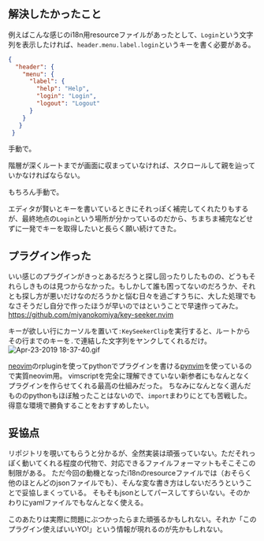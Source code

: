 ## 解決したかったこと
例えばこんな感じのi18n用resourceファイルがあったとして、`Login`という文字列を表示したければ、`header.menu.label.login`というキーを書く必要がある。

```json
{
  "header": {
    "menu": {
      "label": {
        "help": "Help",
        "login": "Login",
        "logout": "Logout"
      }
    }
   }
 }
```

手動で。

階層が深くルートまでが画面に収まっていなければ、スクロールして親を辿っていかなければならない。

もちろん手動で。

エディタが賢いとキーを書いているときにそれっぽく補完してくれたりもするが、最終地点の`Login`という場所が分かっているのだから、ちまちま補完などせずに一発でキーを取得したいと長らく願い続けてきた。

## プラグイン作った
いい感じのプラグインがきっとあるだろうと探し回ったりしたものの、どうもそれらしきものは見つからなかった。もしかして誰も困ってないのだろうか、それとも探し方が悪いだけなのだろうかと悩む日々を過ごすうちに、大した処理でもなさそうだし自分で作ったほうが早いのではということで早速作ってみた。
https://github.com/miyanokomiya/key-seeker.nvim

キーが欲しい行にカーソルを置いて`:KeySeekerClip`を実行すると、ルートからその行までのキーを`.`で連結した文字列をヤンクしてくれるだけ。
![Apr-23-2019 18-37-40.gif](https://qiita-image-store.s3.ap-northeast-1.amazonaws.com/0/172228/f19fb5fb-0f5a-d05f-f9e3-0cab21afc8ed.gif)

[neovim](https://github.com/neovim/neovim)のrpluginを使ってpythonでプラグインを書ける[pynvim](https://github.com/neovim/pynvim)を使っているので実質neovim用。
vimscriptを完全に理解できていない新参者にもなんとなくプラグインを作らせてくれる最高の仕組みだった。
ちなみになんとなく選んだもののpythonもほぼ触ったことはないので、`import`まわりにとても苦戦した。得意な環境で勝負することをおすすめしたい。

## 妥協点
リポジトリを覗いてもらうと分かるが、全然実装は頑張っていない。ただそれっぽく動いてくれる程度の代物で、対応できるファイルフォーマットもそこそこの制限がある。
ただ今回の動機となったi18nのresourceファイルでは（おそらく他のほとんどのjsonファイルでも）、そんな変な書き方はしないだろうということで妥協しまくっている。
そもそもjsonとしてパースしてすらいない。そのかわりにyamlファイルでもなんとなく使える。

このあたりは実際に問題にぶつかったらまた頑張るかもしれない。それか「このプラグイン使えばいいYO!」という情報が現れるのが先かもしれない。
